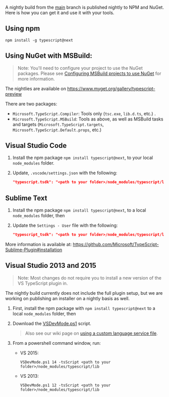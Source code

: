 A nightly build from the [main](https://github.com/Microsoft/TypeScript/tree/main) branch is published nightly to NPM and NuGet. Here is how you can get it and use it with your tools.

## Using npm

```shell
npm install -g typescript@next
```

## Using NuGet with MSBuild:

> Note: You'll need to configure your project to use the NuGet packages. Please see [Configuring MSBuild projects to use NuGet](https://github.com/Microsoft/TypeScript/wiki/Configuring-MSBuild-projects-to-use-NuGet) for more information.

The nightlies are available on https://www.myget.org/gallery/typescript-preview

There are two packages:

* `Microsoft.TypeScript.Compiler`: Tools only (`tsc.exe`, `lib.d.ts`, etc.) .
* `Microsoft.TypeScript.MSBuild`: Tools as above, as well as MSBuild tasks and targets (`Microsoft.TypeScript.targets`, `Microsoft.TypeScript.Default.props`, etc.)


## Visual Studio Code 

1. Install the npm package `npm install typescript@next`, to your local `node_modules` folder.
2. Update, `.vscode/settings.json` with the following:

   ```json
   "typescript.tsdk": "<path to your folder>/node_modules/typescript/lib"
   ```

## Sublime Text

1. Install the npm package `npm install typescript@next`, to a local `node_modules` folder, then
2. Update the `Settings - User` file with the following:

   ```json
   "typescript_tsdk": "<path to your folder>/node_modules/typescript/lib"
   ```

More information is available at: https://github.com/Microsoft/TypeScript-Sublime-Plugin#installation

## Visual Studio 2013 and 2015

> Note: Most changes do not require you to install a new version of the VS TypeScript plugin in.

The nightly build currently does not include the full plugin setup, but we are working on publishing an installer on a nightly basis as well.

1. First, install the npm package with `npm install typescript@next` to a local `node_modules` folder, then
2. Download the [VSDevMode.ps1](https://github.com/Microsoft/TypeScript/blob/master/scripts/VSDevMode.ps1) script.

   > Also see our wiki page on [using a custom language service file](https://github.com/Microsoft/TypeScript/wiki/Dev-Mode-in-Visual-Studio#using-a-custom-language-service-file).
3. From a powershell command window, run:
   * VS 2015:

     ```posh
     VSDevMode.ps1 14 -tsScript <path to your folder>/node_modules/typescript/lib
     ```
   * VS 2013:

     ```posh
     VSDevMode.ps1 12 -tsScript <path to your folder>/node_modules/typescript/lib
     ```
